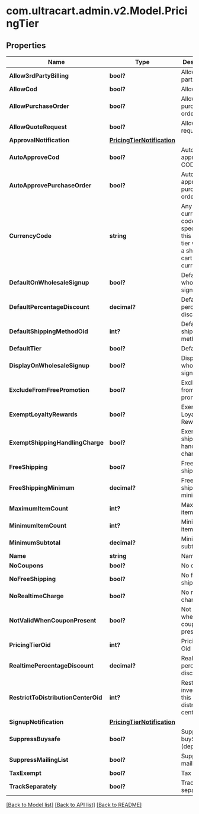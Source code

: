 # com.ultracart.admin.v2.Model.PricingTier
## Properties

Name | Type | Description | Notes
------------ | ------------- | ------------- | -------------
**Allow3rdPartyBilling** | **bool?** | Allow 3rd party billing | [optional] 
**AllowCod** | **bool?** | Allow COD | [optional] 
**AllowPurchaseOrder** | **bool?** | Allow purchase order | [optional] 
**AllowQuoteRequest** | **bool?** | Allow quote request | [optional] 
**ApprovalNotification** | [**PricingTierNotification**](PricingTierNotification.md) |  | [optional] 
**AutoApproveCod** | **bool?** | Auto approve COD | [optional] 
**AutoApprovePurchaseOrder** | **bool?** | Auto approve purchase order | [optional] 
**CurrencyCode** | **string** | Any currency code specified on this pricing tier will force a shopping cart into that currency | [optional] 
**DefaultOnWholesaleSignup** | **bool?** | Default on wholesale signup | [optional] 
**DefaultPercentageDiscount** | **decimal?** | Default percentage discount | [optional] 
**DefaultShippingMethodOid** | **int?** | Default shipping method oid | [optional] 
**DefaultTier** | **bool?** | Default tier | [optional] 
**DisplayOnWholesaleSignup** | **bool?** | Display on wholesale signup | [optional] 
**ExcludeFromFreePromotion** | **bool?** | Exclude from free promotion | [optional] 
**ExemptLoyaltyRewards** | **bool?** | Exempt from Loyalty Rewards | [optional] 
**ExemptShippingHandlingCharge** | **bool?** | Exempt shipping handling charge | [optional] 
**FreeShipping** | **bool?** | Free shipping | [optional] 
**FreeShippingMinimum** | **decimal?** | Free shipping minimum | [optional] 
**MaximumItemCount** | **int?** | Maximum item count | [optional] 
**MinimumItemCount** | **int?** | Minimum item count | [optional] 
**MinimumSubtotal** | **decimal?** | Minimum subtotal | [optional] 
**Name** | **string** | Name | [optional] 
**NoCoupons** | **bool?** | No coupons | [optional] 
**NoFreeShipping** | **bool?** | No free shipping | [optional] 
**NoRealtimeCharge** | **bool?** | No realtime charge | [optional] 
**NotValidWhenCouponPresent** | **bool?** | Not valid when coupon present | [optional] 
**PricingTierOid** | **int?** | Pricing Tier Oid | [optional] 
**RealtimePercentageDiscount** | **decimal?** | Realtime percentage discount | [optional] 
**RestrictToDistributionCenterOid** | **int?** | Restrict inventory to this distribution center oid | [optional] 
**SignupNotification** | [**PricingTierNotification**](PricingTierNotification.md) |  | [optional] 
**SuppressBuysafe** | **bool?** | Suppress buySAFE (deprecated) | [optional] 
**SuppressMailingList** | **bool?** | Suppress mailing list | [optional] 
**TaxExempt** | **bool?** | Tax Exempt | [optional] 
**TrackSeparately** | **bool?** | Track separately | [optional] 


[[Back to Model list]](../README.md#documentation-for-models) [[Back to API list]](../README.md#documentation-for-api-endpoints) [[Back to README]](../README.md)

